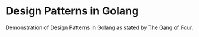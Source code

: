 # Design Patterns in Golang

Demonstration of Design Patterns in Golang as stated by [The Gang of Four](https://en.wikipedia.org/wiki/Design_Patterns).
